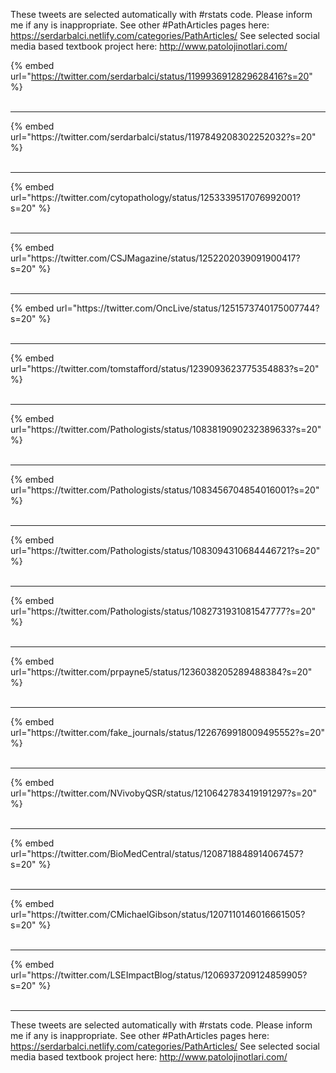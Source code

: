 

These tweets are selected automatically with #rstats code. Please inform me if any is inappropriate.
See other #PathArticles pages here: https://serdarbalci.netlify.com/categories/PathArticles/ 
See selected social media based textbook project here: http://www.patolojinotlari.com/

{% embed url="https://twitter.com/serdarbalci/status/1199936912829628416?s=20" %}<br>
<br>
<hr>
{% embed url="https://twitter.com/serdarbalci/status/1197849208302252032?s=20" %}<br>
<br>
<hr>
{% embed url="https://twitter.com/cytopathology/status/1253339517076992001?s=20" %}<br>
<br>
<hr>
{% embed url="https://twitter.com/CSJMagazine/status/1252202039091900417?s=20" %}<br>
<br>
<hr>
{% embed url="https://twitter.com/OncLive/status/1251573740175007744?s=20" %}<br>
<br>
<hr>
{% embed url="https://twitter.com/tomstafford/status/1239093623775354883?s=20" %}<br>
<br>
<hr>
{% embed url="https://twitter.com/Pathologists/status/1083819090232389633?s=20" %}<br>
<br>
<hr>
{% embed url="https://twitter.com/Pathologists/status/1083456704854016001?s=20" %}<br>
<br>
<hr>
{% embed url="https://twitter.com/Pathologists/status/1083094310684446721?s=20" %}<br>
<br>
<hr>
{% embed url="https://twitter.com/Pathologists/status/1082731931081547777?s=20" %}<br>
<br>
<hr>
{% embed url="https://twitter.com/prpayne5/status/1236038205289488384?s=20" %}<br>
<br>
<hr>
{% embed url="https://twitter.com/fake_journals/status/1226769918009495552?s=20" %}<br>
<br>
<hr>
{% embed url="https://twitter.com/NVivobyQSR/status/1210642783419191297?s=20" %}<br>
<br>
<hr>
{% embed url="https://twitter.com/BioMedCentral/status/1208718848914067457?s=20" %}<br>
<br>
<hr>
{% embed url="https://twitter.com/CMichaelGibson/status/1207110146016661505?s=20" %}<br>
<br>
<hr>
{% embed url="https://twitter.com/LSEImpactBlog/status/1206937209124859905?s=20" %}<br>
<br>
<hr>


These tweets are selected automatically with #rstats code. Please inform me if any is inappropriate.
See other #PathArticles pages here: https://serdarbalci.netlify.com/categories/PathArticles/ 
See selected social media based textbook project here: http://www.patolojinotlari.com/
